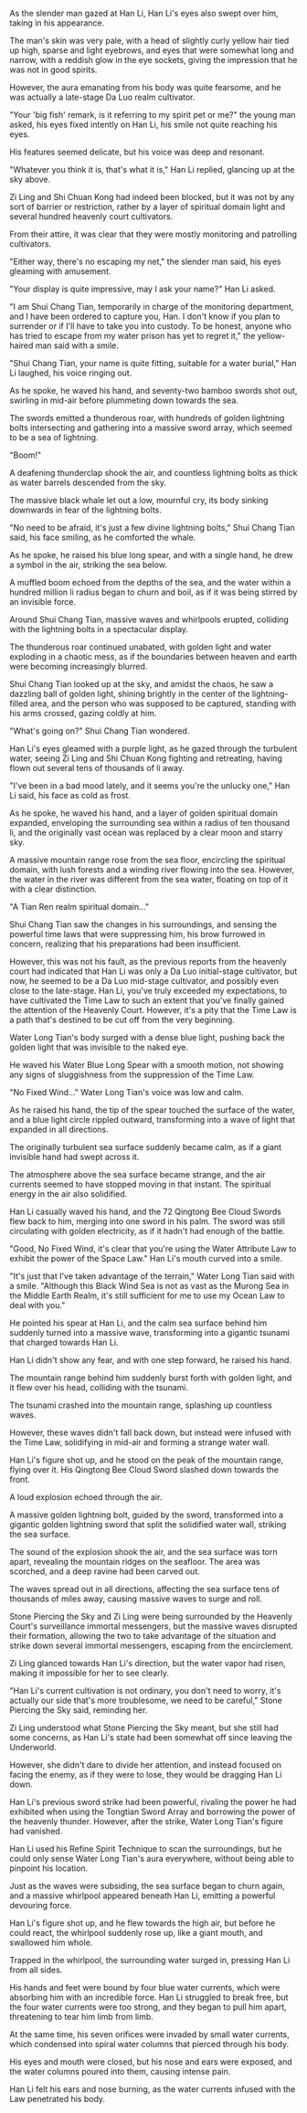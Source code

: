 As the slender man gazed at Han Li, Han Li's eyes also swept over him, taking in his appearance.

The man's skin was very pale, with a head of slightly curly yellow hair tied up high, sparse and light eyebrows, and eyes that were somewhat long and narrow, with a reddish glow in the eye sockets, giving the impression that he was not in good spirits.

However, the aura emanating from his body was quite fearsome, and he was actually a late-stage Da Luo realm cultivator.

"Your 'big fish' remark, is it referring to my spirit pet or me?" the young man asked, his eyes fixed intently on Han Li, his smile not quite reaching his eyes.

His features seemed delicate, but his voice was deep and resonant.

"Whatever you think it is, that's what it is," Han Li replied, glancing up at the sky above.

Zi Ling and Shi Chuan Kong had indeed been blocked, but it was not by any sort of barrier or restriction, rather by a layer of spiritual domain light and several hundred heavenly court cultivators.

From their attire, it was clear that they were mostly monitoring and patrolling cultivators.

"Either way, there's no escaping my net," the slender man said, his eyes gleaming with amusement.

"Your display is quite impressive, may I ask your name?" Han Li asked.

"I am Shui Chang Tian, temporarily in charge of the monitoring department, and I have been ordered to capture you, Han. I don't know if you plan to surrender or if I'll have to take you into custody. To be honest, anyone who has tried to escape from my water prison has yet to regret it," the yellow-haired man said with a smile.

"Shui Chang Tian, your name is quite fitting, suitable for a water burial," Han Li laughed, his voice ringing out.

As he spoke, he waved his hand, and seventy-two bamboo swords shot out, swirling in mid-air before plummeting down towards the sea.

The swords emitted a thunderous roar, with hundreds of golden lightning bolts intersecting and gathering into a massive sword array, which seemed to be a sea of lightning.

"Boom!"

A deafening thunderclap shook the air, and countless lightning bolts as thick as water barrels descended from the sky.

The massive black whale let out a low, mournful cry, its body sinking downwards in fear of the lightning bolts.

"No need to be afraid, it's just a few divine lightning bolts," Shui Chang Tian said, his face smiling, as he comforted the whale.

As he spoke, he raised his blue long spear, and with a single hand, he drew a symbol in the air, striking the sea below.

A muffled boom echoed from the depths of the sea, and the water within a hundred million li radius began to churn and boil, as if it was being stirred by an invisible force.

Around Shui Chang Tian, massive waves and whirlpools erupted, colliding with the lightning bolts in a spectacular display.

The thunderous roar continued unabated, with golden light and water exploding in a chaotic mess, as if the boundaries between heaven and earth were becoming increasingly blurred.

Shui Chang Tian looked up at the sky, and amidst the chaos, he saw a dazzling ball of golden light, shining brightly in the center of the lightning-filled area, and the person who was supposed to be captured, standing with his arms crossed, gazing coldly at him.

"What's going on?" Shui Chang Tian wondered.

Han Li's eyes gleamed with a purple light, as he gazed through the turbulent water, seeing Zi Ling and Shi Chuan Kong fighting and retreating, having flown out several tens of thousands of li away.

"I've been in a bad mood lately, and it seems you're the unlucky one," Han Li said, his face as cold as frost.

As he spoke, he waved his hand, and a layer of golden spiritual domain expanded, enveloping the surrounding sea within a radius of ten thousand li, and the originally vast ocean was replaced by a clear moon and starry sky.

A massive mountain range rose from the sea floor, encircling the spiritual domain, with lush forests and a winding river flowing into the sea. However, the water in the river was different from the sea water, floating on top of it with a clear distinction.

"A Tian Ren realm spiritual domain..."

Shui Chang Tian saw the changes in his surroundings, and sensing the powerful time laws that were suppressing him, his brow furrowed in concern, realizing that his preparations had been insufficient.

However, this was not his fault, as the previous reports from the heavenly court had indicated that Han Li was only a Da Luo initial-stage cultivator, but now, he seemed to be a Da Luo mid-stage cultivator, and possibly even close to the late-stage.
Han Li, you've truly exceeded my expectations, to have cultivated the Time Law to such an extent that you've finally gained the attention of the Heavenly Court. However, it's a pity that the Time Law is a path that's destined to be cut off from the very beginning. 

Water Long Tian's body surged with a dense blue light, pushing back the golden light that was invisible to the naked eye.

He waved his Water Blue Long Spear with a smooth motion, not showing any signs of sluggishness from the suppression of the Time Law.

"No Fixed Wind..." Water Long Tian's voice was low and calm.

As he raised his hand, the tip of the spear touched the surface of the water, and a blue light circle rippled outward, transforming into a wave of light that expanded in all directions.

The originally turbulent sea surface suddenly became calm, as if a giant invisible hand had swept across it.

The atmosphere above the sea surface became strange, and the air currents seemed to have stopped moving in that instant. The spiritual energy in the air also solidified.

Han Li casually waved his hand, and the 72 Qingtong Bee Cloud Swords flew back to him, merging into one sword in his palm. The sword was still circulating with golden electricity, as if it hadn't had enough of the battle.

"Good, No Fixed Wind, it's clear that you're using the Water Attribute Law to exhibit the power of the Space Law." Han Li's mouth curved into a smile.

"It's just that I've taken advantage of the terrain," Water Long Tian said with a smile. "Although this Black Wind Sea is not as vast as the Murong Sea in the Middle Earth Realm, it's still sufficient for me to use my Ocean Law to deal with you."

He pointed his spear at Han Li, and the calm sea surface behind him suddenly turned into a massive wave, transforming into a gigantic tsunami that charged towards Han Li.

Han Li didn't show any fear, and with one step forward, he raised his hand.

The mountain range behind him suddenly burst forth with golden light, and it flew over his head, colliding with the tsunami.

The tsunami crashed into the mountain range, splashing up countless waves.

However, these waves didn't fall back down, but instead were infused with the Time Law, solidifying in mid-air and forming a strange water wall.

Han Li's figure shot up, and he stood on the peak of the mountain range, flying over it. His Qingtong Bee Cloud Sword slashed down towards the front.

A loud explosion echoed through the air.

A massive golden lightning bolt, guided by the sword, transformed into a gigantic golden lightning sword that split the solidified water wall, striking the sea surface.

The sound of the explosion shook the air, and the sea surface was torn apart, revealing the mountain ridges on the seafloor. The area was scorched, and a deep ravine had been carved out.

The waves spread out in all directions, affecting the sea surface tens of thousands of miles away, causing massive waves to surge and roll.

Stone Piercing the Sky and Zi Ling were being surrounded by the Heavenly Court's surveillance immortal messengers, but the massive waves disrupted their formation, allowing the two to take advantage of the situation and strike down several immortal messengers, escaping from the encirclement.

Zi Ling glanced towards Han Li's direction, but the water vapor had risen, making it impossible for her to see clearly.

"Han Li's current cultivation is not ordinary, you don't need to worry, it's actually our side that's more troublesome, we need to be careful," Stone Piercing the Sky said, reminding her.

Zi Ling understood what Stone Piercing the Sky meant, but she still had some concerns, as Han Li's state had been somewhat off since leaving the Underworld.

However, she didn't dare to divide her attention, and instead focused on facing the enemy, as if they were to lose, they would be dragging Han Li down.

Han Li's previous sword strike had been powerful, rivaling the power he had exhibited when using the Tongtian Sword Array and borrowing the power of the heavenly thunder. However, after the strike, Water Long Tian's figure had vanished.

Han Li used his Refine Spirit Technique to scan the surroundings, but he could only sense Water Long Tian's aura everywhere, without being able to pinpoint his location.

Just as the waves were subsiding, the sea surface began to churn again, and a massive whirlpool appeared beneath Han Li, emitting a powerful devouring force.

Han Li's figure shot up, and he flew towards the high air, but before he could react, the whirlpool suddenly rose up, like a giant mouth, and swallowed him whole.

Trapped in the whirlpool, the surrounding water surged in, pressing Han Li from all sides.

His hands and feet were bound by four blue water currents, which were absorbing him with an incredible force. Han Li struggled to break free, but the four water currents were too strong, and they began to pull him apart, threatening to tear him limb from limb.

At the same time, his seven orifices were invaded by small water currents, which condensed into spiral water columns that pierced through his body.

His eyes and mouth were closed, but his nose and ears were exposed, and the water columns poured into them, causing intense pain.

Han Li felt his ears and nose burning, as the water currents infused with the Law penetrated his body.